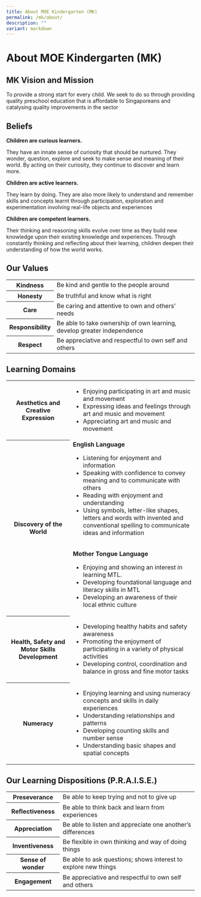 ```yaml
---
title: About MOE Kindergarten (MK)
permalink: /mk/about/
description: ""
variant: markdown
---
```

# About MOE Kindergarten (MK)


## MK Vision and Mission


To provide a strong start for every child. We seek to do so through providing quality preschool education that is affordable to Singaporeans and catalysing quality improvements in the sector

## Beliefs


**Children are curious learners.**

They have an innate sense of curiosity that should be nurtured. They wonder, question, explore and seek to make sense and meaning of their world. By acting on their curiosity, they continue to discover and learn more.&nbsp;

  

**Children are active learners.**

They learn by doing. They are also more likely to&nbsp;understand and remember skills and concepts learnt through participation, exploration and experimentation involving real-life objects and experiences

  

**Children are competent learners.**

Their thinking and reasoning skills evolve over time as they build new knowledge upon their existing knowledge and experiences. Through constantly thinking and reflecting about their learning, children deepen their understanding of how the world works.

##  Our Values


<table>
<tbody><tr>
<th>Kindness</th>
<td>Be kind and gentle to the people around</td>
</tr>
<tr>
<th>Honesty</th>
<td>Be truthful and know what is right</td>
</tr>
<tr>
<th>Care</th>
<td>Be caring and attentive to own and others’ needs</td>
</tr>
	<tr>
<th>Responsibility</th>
<td>Be able to take ownership of own learning, develop greater independence</td>
</tr>
		<tr>
<th>Respect</th>
<td>Be appreciative and respectful to own self and others</td>
</tr>
	</tbody></table>
	
## Learning Domains


<table>
<tbody><tr>
<th>Aesthetics and Creative Expression</th>
<td>
<ul>
<li> Enjoying participating in art and music and movement</li> 
<li> Expressing ideas and feelings through art and music and movement</li> 
<li> Appreciating art and music and movement</li> 
</ul></td>
</tr>
	
<tr>
<th>Discovery of the World</th>
<td>
<b>English Language</b><br>
<ul>
<li>Listening for enjoyment and information</li>
<li>Speaking with confidence to convey meaning and to communicate with others</li>
<li>Reading with enjoyment and understanding</li>
<li>Using symbols, letter-like shapes, letters and words with invented and conventional spelling to communicate ideas and information</li>
</ul>
<br>
<b> Mother Tongue Language</b>
<ul>
<li>Enjoying and showing an interest in learning MTL.</li>
<li>Developing foundational language and literacy skills in MTL</li>
<li>Developing an awareness of their local ethnic culture</li>
</ul>


</td>
</tr>
<tr>
<th>Health, Safety and Motor Skills Development</th>
<td><ul>
<li>Developing healthy habits and safety awareness</li>
<li>Promoting the enjoyment of participating in a variety of physical activities</li>
<li>Developing control, coordination and balance in gross and fine motor tasks</li>

</ul></td>
</tr>
	<tr>
<th>Numeracy</th>
<td><ul>
<li>Enjoying learning and using numeracy concepts and skills in daily experiences</li>
<li>Understanding relationships and patterns</li>
<li>Developing counting skills and number sense</li>
<li>Understanding basic shapes and spatial concepts</li>
</ul>
</td>
</tr>	
</tbody></table>



##  Our Learning Dispositions (P.R.A.I.S.E.)


<table>
<tbody><tr>
<th>Preseverance</th>
<td>Be able to keep trying and not to give up</td>
</tr>
<tr>
<th>Reflectiveness</th>
<td>Be able to think back and learn from experiences</td>
</tr>
<tr>
<th>Appreciation</th>
<td>Be able to listen and appreciate one another’s differences</td>
</tr>
	<tr>
<th>Inventiveness</th>
<td>Be flexible in own thinking and way of doing things</td>
</tr>
		<tr>
<th>Sense of wonder</th>
<td>Be able to ask questions; shows interest to explore new things</td>
</tr>
			<tr>
<th>Engagement</th>
<td>Be appreciative and respectful to own self and others</td>
</tr>
	</tbody></table>